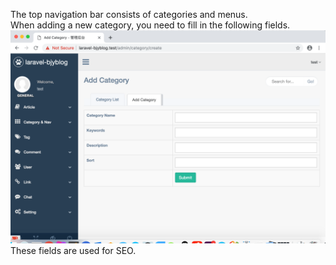 The top navigation bar consists of categories and menus.  
When adding a new category, you need to fill in the following fields.   
![](./images/9.png)  
These fields are used for SEO.  